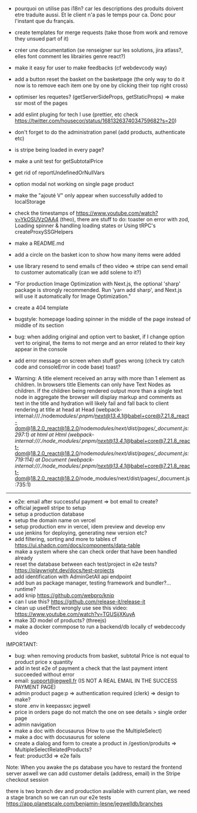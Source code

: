 - pourquoi on utilise pas i18n?
  car les descriptions des produits doivent etre traduite aussi. Et le client n'a pas le temps pour ca. Donc pour l'instant que du français.

- create templates for merge requests (take those from work and remove they unsued part of it)
- créer une documentation (se renseigner sur les solutions, jira atlass?, elles font comment les librairies genre react?)
- make it easy for user to make feedbacks (cf webdevcody way)
- add a button reset the basket on the basketpage (the only way to do it now is to remove each item one by one by clicking their top right cross)
- optimiser les requetes? (getServerSideProps, getStaticProps)
  => make ssr most of the pages
- add eslint pluging for tech I use (prettier, etc check https://twitter.com/housecor/status/1681326374034759682?s=20)
- don't forget to do the administration panel (add products, authenticate etc)
- is stripe being loaded in every page?
- make a unit test for getSubtotalPrice
- get rid of reportUndefinedOrNullVars
- option modal not working on single page product
- make the "ajouté V" only appear when successfully added to localStorage
- check the timestamps of https://www.youtube.com/watch?v=YkOSUVzOAA4 (theo), there are stuff to do: toaster on error with zod, Loading spinner & handling loading states or Using tRPC's createProxySSGHelpers
- make a README.md
- add a circle on the basket icon to show how many items were added
- use library resend to send emails cf theo video
  => stripe can send email to customer automatically (can we add solene to it?)
- "For production Image Optimization with Next.js, the optional 'sharp' package is strongly recommended. Run 'yarn add sharp', and Next.js will use it automatically for Image Optimization."
- create a 404 template
- bugstyle: homepage loading spinner in the middle of the page instead of middle of its section
- bug: when adding original and option vert to basket, if I change option vert to original, the items to not merge and an error related to their key appear in the console
- add error message on screen when stuff goes wrong (check try catch code and consoleError in code base) toast?
- Warning: A title element received an array with more than 1 element as children. In browsers title Elements can only have Text Nodes as children. If the children being rendered output more than a single text node in aggregate the browser will display markup and comments as text in the title and hydration will likely fail and fall back to client rendering
  at title
  at head
  at Head (webpack-internal:///./node*modules/.pnpm/next@13.4.1*@babel+core@7.21.8_react-dom@18.2.0_react@18.2.0/node*modules/next/dist/pages/\_document.js:297:1)
  at html
  at Html (webpack-internal:///./node_modules/.pnpm/next@13.4.1*@babel+core@7.21.8_react-dom@18.2.0_react@18.2.0/node*modules/next/dist/pages/\_document.js:719:114)
  at Document (webpack-internal:///./node_modules/.pnpm/next@13.4.1*@babel+core@7.21.8_react-dom@18.2.0_react@18.2.0/node_modules/next/dist/pages/\_document.js:735:1)

---

- e2e: email after successful payment
  => bot email to create?
- official jegwell stripe to setup
- setup a production database
- setup the domain name on vercel
- setup production env in vercel, idem preview and develop env
- use jenkins for deploying, generating new version etc?
- add filtering, sorting and more to tables cf https://ui.shadcn.com/docs/components/data-table
- make a system where she can check order that have been handled already
- reset the database between each test/project in e2e tests? https://playwright.dev/docs/test-projects
- add identification with AdminGetAll api endpoint
- add bun as package manager, testing framework and bundler?... runtime?
- add knip https://github.com/webpro/knip
- can I use this? https://github.com/release-it/release-it
- clean up useEffect wrongly use see this video: https://www.youtube.com/watch?v=TGUSijXKuyA
- make 3D model of products? (threejs)
- make a docker commpose to run a backend/db locally cf webdeccody video

IMPORTANT:

- bug: when removing products from basket, subtotal Price is not equal to product price x quantity
- add in test e2e of payment a check that the last payment intent succeeded without error
- email: support@jegwell.fr (IS NOT A REAL EMAIL IN THE SUCCESS PAYMENT PAGE)
- admin product page:p
  => authentication required (clerk)
  => design to make?
- store .env in keepassxc jegwell
- price in orders page do not match the one on see details > single order page
- admin navigation
- make a doc with docusaurus (How to use the MultipleSelect)
- make a doc with docusaurus for solene
- create a dialog and form to create a product in /gestion/produits
  => MultipleSelectRelatedProducts?
- feat: product3d
=> e2e fails 

Note:
When you awake the ps database you have to restard the frontend server aswell
we can add customer details (address, email) in the Stripe checkout session

there is two branch dev and production available with current plan, we need a stage branch so we can run our e2e tests
https://app.planetscale.com/benjamin-lesne/jegwelldb/branches
